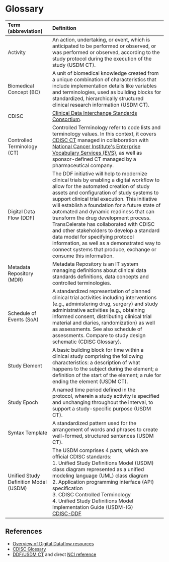 # Glossary

| Term (abbreviation) | Definition |
| :------------------ | :------------------------------------ |
| 	Activity	 | 	An action, undertaking, or event, which is anticipated to be performed or observed, or was performed or observed, according to the study protocol during the execution of the study (USDM CT).	 |
| 	Biomedical Concept (BC)	 | 	A unit of biomedical knowledge created from a unique combination of characteristics that include implementation details like variables and terminologies, used as building blocks for standardized, hierarchically structured clinical research information (USDM CT).	 |
| 	CDISC	 | 	[Clinical Data Interchange Standards Consortium](https://www.cdisc.org/about).	 |
| 	Controlled Terminology (CT)	 | 	Controlled Terminology refer to code lists and terminology values. In this context, it covers [CDISC CT](https://www.cdisc.org/standards/terminology/controlled-terminology) managed in collaboration with [National Cancer Institute's Enterprise Vocabulary Services (EVS)](https://evs.nci.nih.gov), as well as sponsor-defined CT managed by a pharmaceutical company.	 |
| 	Digital Data Flow (DDF)	 | 	The DDF initiative will help to modernize clinical trials by enabling a digital workflow to allow for the automated creation of study assets and configuration of study systems to support clinical trial execution. This initiative will establish a foundation for a future state of automated and dynamic readiness that can transform the drug development process. <br> TransCelerate has collaborated with CDISC and other stakeholders to develop a standard data model for specifying protocol information, as well as a demonstrated way to connect systems that produce, exchange or consume this information.	 |
| 	Metadata Repository (MDR)	 | 	Metadata Repository is an IT system managing definitions about clinical data standards definitions, data concepts and controlled terminologies.	 |
| 	Schedule of Events (SoA)	 | 	A standardized representation of planned clinical trial activities including interventions (e.g., administering drug, surgery) and study administrative activities (e.g., obtaining informed consent, distributing clinical trial material and diaries, randomization) as well as assessments. See also schedule of assessments. Compare to study design schematic (CDISC Glossary).	 |
| 	Study Element	 | 	A basic building block for time within a clinical study comprising the following characteristics: a description of what happens to the subject during the element; a definition of the start of the element; a rule for ending the element (USDM CT).	 |
| 	Study Epoch	 | 	A named time period defined in the protocol, wherein a study activity is specified and unchanging throughout the interval, to support a study-specific purpose (USDM CT).	 |
| 	Syntax Template	 | 	A standardized pattern used for the arrangement of words and phrases to create well-formed, structured sentences (USDM CT).	 |
| 	Unified Study Definition Model (USDM)	 | 	The USDM comprises 4 parts, which are official CDISC standards: <br> 1. Unified Study Definitions Model (USDM) class diagram represented as a unified modeling language (UML) class diagram <br> 2. Application programming interface (API) specification <br> 3. CDISC Controlled Terminology <br> 4. Unified Study Definitions Model Implementation Guide (USDM-IG) <br> [CDISC-DDF](https://www.cdisc.org/ddf)	 |


## References

- [Overview of Digital Dataflow resources](https://www.cdisc.org/ddf)
- [CDISC Glossary](https://www.cdisc.org/standards/glossary)
- [DDF/USDM CT](https://github.com/cdisc-org/DDF-RA/blob/v3.0.0/Deliverables/CT/USDM_CT.xlsx) and direct [NCI reference](https://evs.nci.nih.gov/ftp1/CDISC/DDF/)